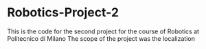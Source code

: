 # Robotics-Project-2
This is the code for the second project for the course of Robotics at Politecnico di Milano
The scope of the project was the localization

